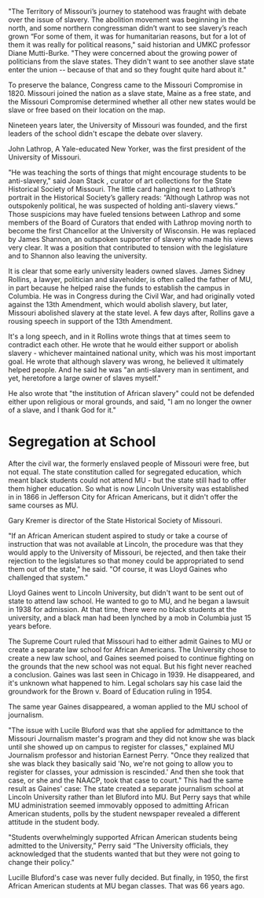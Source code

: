 "The Territory of Missouri’s journey to statehood was fraught with debate over the issue of slavery. The abolition movement was beginning in the north, and some northern congressman didn’t want to see slavery’s reach grown “For some of them, it was for humanitarian reasons, but for a lot of them it was really for political reasons," said historian and UMKC professor Diane Mutti-Burke. "They were concerned about the growing power of politicians from the slave states. They didn't want to see another slave state enter the union -- because of that and so they fought quite hard about it."

To preserve the balance, Congress came to the Missouri Compromise in 1820. Missouri joined the nation as a slave state, Maine as a free state, and the Missouri Compromise determined whether all other new states would be slave or free based on their location on the map.

Nineteen years later, the University of Missouri was founded, and the first leaders of the school didn't escape the debate over slavery.

John Lathrop, A Yale-educated New Yorker, was the first president of the University of Missouri. 

"He was teaching the sorts of things that might encourage students to be anti-slavery," said Joan Stack , curator of art collections for the State Historical Society of Missouri. The little card hanging next to Lathrop’s portrait in the Historical Society’s gallery reads: “Although Lathrop was not outspokenly political, he was suspected of holding anti-slavery views.” Those suspicions may have fueled tensions between Lathrop and some members of the Board of Curators that ended with Lathrop moving north to become the first Chancellor at the University of Wisconsin. He was replaced by James Shannon, an outspoken supporter of slavery who made his views very clear. It was a position that contributed to tension with the legislature and to Shannon also leaving the university.

It is clear that some early university leaders owned slaves. James Sidney Rollins, a lawyer, politician and slaveholder, is often called the father of MU, in part because he helped raise the funds to establish the campus in Columbia. He was in Congress during the Civil War, and had originally voted against the 13th Amendment, which would abolish slavery, but later, Missouri abolished slavery at the state level. A few days after, Rollins gave a rousing speech in support of the 13th Amendment.

It's a long speech, and in it Rollins wrote things that at times seem to contradict each other. He wrote that he would either support or abolish slavery - whichever maintained national unity, which was his most important goal. He wrote that although slavery was wrong, he believed it ultimately helped people. And he said he was "an anti-slavery man in sentiment, and yet, heretofore a large owner of slaves myself."

He also wrote that "the institution of African slavery" could not be defended either upon religious or moral grounds, and said, "I am no longer the owner of a slave, and I thank God for it."

# Segregation at School

After the civil war, the formerly enslaved people of Missouri were free, but not equal. The state constitution called for segregated education, which meant black students could not attend MU - but the state still had to offer them higher education. So what is now Lincoln University was established in in 1866 in Jefferson City for African Americans, but it didn't offer the same courses as MU.

Gary Kremer is director of the State Historical Society of Missouri.

"If an African American student aspired to study or take a course of instruction that was not available at Lincoln, the procedure was that they would apply to the University of Missouri, be rejected, and then take their rejection to the legislatures so that money could be appropriated to send them out of the state," he said. "Of course, it was Lloyd Gaines who challenged that system."

Lloyd Gaines went to Lincoln University, but didn't want to be sent out of state to attend law school. He wanted to go to MU, and he began a lawsuit in 1938 for admission. At that time, there were no black students at the university, and a black man had been lynched by a mob in Columbia just 15 years before.

The Supreme Court ruled that Missouri had to either admit Gaines to MU or create a separate law school for African Americans. The University chose to create a new law school, and Gaines seemed poised to continue fighting on the grounds that the new school was not equal. But his fight never reached a conclusion. Gaines was last seen in Chicago in 1939. He disappeared, and it's unknown what happened to him. Legal scholars say his case laid the groundwork for the Brown v. Board of Education ruling in 1954.

The same year Gaines disappeared, a woman applied to the MU school of journalism.

"The issue with Lucile Bluford was that she applied for admittance to the Missouri Journalism master's program and they did not know she was black until she showed up on campus to register for classes," explained MU Journalism professor and historian Earnest Perry. "Once they realized that she was black they basically said 'No, we're not going to allow you to register for classes, your admission is rescinded.' And then she took that case, or she and the NAACP, took that case to court."
This had the same result as Gaines' case: The state created a separate journalism school at Lincoln University rather than let Bluford into MU. But Perry says that while MU administration seemed immovably opposed to admitting African American students, polls by the student newspaper revealed a different attitude in the student body.

"Students overwhelmingly supported African American students being admitted to the University,” Perry said “The University officials, they acknowledged that the students wanted that but they were not going to change their policy."

Lucille Bluford's case was never fully decided. But finally, in 1950, the first African American students at MU began classes. That was 66 years ago.

